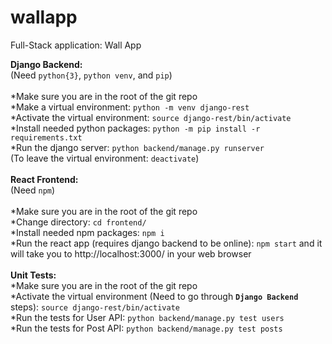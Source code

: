 # wallapp
Full-Stack application: Wall App

**Django Backend:**\
(Need `python{3}`, `python venv`, and `pip`)\
\
*Make sure you are in the root of the git repo\
*Make a virtual environment: `python -m venv django-rest`\
*Activate the virtual environment: `source django-rest/bin/activate`\
*Install needed python packages: `python -m pip install -r requirements.txt`\
*Run the django server: `python backend/manage.py runserver`\
(To leave the virtual environment: `deactivate`)\
\
**React Frontend:**\
(Need `npm`)\
\
*Make sure you are in the root of the git repo\
*Change directory: `cd frontend/`\
*Install needed npm packages: `npm i`\
*Run the react app (requires django backend to be online): `npm start` and it will take you to http://localhost:3000/ in your web browser\
\
**Unit Tests:**\
*Make sure you are in the root of the git repo\
*Activate the virtual environment (Need to go through **`Django Backend`** steps): `source django-rest/bin/activate`\
*Run the tests for User API: `python backend/manage.py test users`\
*Run the tests for Post API: `python backend/manage.py test posts`
